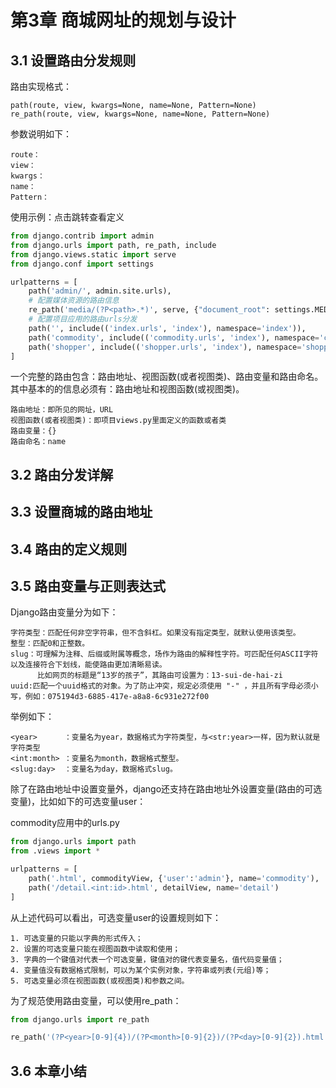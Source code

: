 # 第3章 商城网址的规划与设计

## 3.1 设置路由分发规则

路由实现格式：
```text
path(route, view, kwargs=None, name=None, Pattern=None)
re_path(route, view, kwargs=None, name=None, Pattern=None)
```

参数说明如下：
```text
route：
view：
kwargs：
name：
Pattern：
```

使用示例：点击跳转查看定义
```python
from django.contrib import admin
from django.urls import path, re_path, include
from django.views.static import serve
from django.conf import settings

urlpatterns = [
    path('admin/', admin.site.urls),
    # 配置媒体资源的路由信息
    re_path('media/(?P<path>.*)', serve, {"document_root": settings.MEDIA_ROOT}, name="media"),
    # 配置项目应用的路由urls分发
    path('', include(('index.urls', 'index'), namespace='index')),
    path('commodity', include(('commodity.urls', 'index'), namespace='commodity')),
    path('shopper', include(('shopper.urls', 'index'), namespace='shopper')),
]
```

一个完整的路由包含：路由地址、视图函数(或者视图类)、路由变量和路由命名。
其中基本的的信息必须有：路由地址和视图函数(或视图类)。
```text
路由地址：即所见的网址，URL
视图函数(或者视图类)：即项目views.py里面定义的函数或者类
路由变量：{}
路由命名：name
```

## 3.2 路由分发详解


## 3.3 设置商城的路由地址


## 3.4 路由的定义规则


## 3.5 路由变量与正则表达式

Django路由变量分为如下：
```text
字符类型：匹配任何非空字符串，但不含斜杠。如果没有指定类型，就默认使用该类型。
整型：匹配0和正整数。
slug：可理解为注释、后缀或附属等概念，场作为路由的解释性字符。可匹配任何ASCII字符以及连接符合下划线，能使路由更加清晰易读。
      比如网页的标题是“13岁的孩子”，其路由可设置为：13-sui-de-hai-zi
uuid:匹配一个uuid格式的对象。为了防止冲突，规定必须使用 "-" ，并且所有字母必须小写，例如：075194d3-6885-417e-a8a8-6c931e272f00
```

举例如下：
```text
<year>      ：变量名为year，数据格式为字符类型，与<str:year>一样，因为默认就是字符类型
<int:month> ：变量名为month，数据格式整型。
<slug:day>  ：变量名为day，数据格式slug。
```

除了在路由地址中设置变量外，django还支持在路由地址外设置变量(路由的可选变量)，比如如下的可选变量user：

commodity应用中的urls.py
```python
from django.urls import path
from .views import *

urlpatterns = [
    path('.html', commodityView, {'user':'admin'}, name='commodity'),
    path('/detail.<int:id>.html', detailView, name='detail')
]
```
从上述代码可以看出，可选变量user的设置规则如下：
```text
1. 可选变量的只能以字典的形式传入；
2. 设置的可选变量只能在视图函数中读取和使用；
3. 字典的一个键值对代表一个可选变量，键值对的键代表变量名，值代码变量值；
4. 变量值没有数据格式限制，可以为某个实例对象，字符串或列表(元组)等；
5. 可选变量必须在视图函数(或视图类)和参数之间。
```

为了规范使用路由变量，可以使用re_path：
```python
from django.urls import re_path

re_path('(?P<year>[0-9]{4})/(?P<month>[0-9]{2})/(?P<day>[0-9]{2}).html', views.mydate)
```

## 3.6 本章小结
